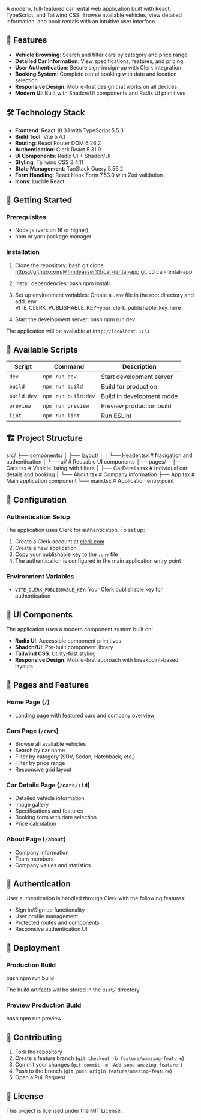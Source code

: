 A modern, full-featured car rental web application built with React, TypeScript, and Tailwind CSS. Browse available vehicles, view detailed information, and book rentals with an intuitive user interface.

## 🚗 Features

- **Vehicle Browsing**: Search and filter cars by category and price range
- **Detailed Car Information**: View specifications, features, and pricing
- **User Authentication**: Secure sign-in/sign-up with Clerk integration
- **Booking System**: Complete rental booking with date and location selection
- **Responsive Design**: Mobile-first design that works on all devices
- **Modern UI**: Built with Shadcn/UI components and Radix UI primitives

## 🛠 Technology Stack

- **Frontend**: React 18.3.1 with TypeScript 5.5.3
- **Build Tool**: Vite 5.4.1
- **Routing**: React Router DOM 6.26.2
- **Authentication**: Clerk React 5.31.9
- **UI Components**: Radix UI + Shadcn/UI
- **Styling**: Tailwind CSS 3.4.11
- **State Management**: TanStack Query 5.56.2
- **Form Handling**: React Hook Form 7.53.0 with Zod validation
- **Icons**: Lucide React

## 🚀 Getting Started

### Prerequisites

- Node.js (version 16 or higher)
- npm or yarn package manager

### Installation

1. Clone the repository:
bash
git clone https://github.com/Mhmdyasser33/car-rental-app.git
cd car-rental-app


2. Install dependencies:
bash
npm install


3. Set up environment variables:
Create a `.env` file in the root directory and add:
env
VITE_CLERK_PUBLISHABLE_KEY=your_clerk_publishable_key_here


4. Start the development server:
bash
npm run dev


The application will be available at `http://localhost:5173`

## 📝 Available Scripts

| Script | Command | Description |
|--------|---------|-------------|
| `dev` | `npm run dev` | Start development server |
| `build` | `npm run build` | Build for production |
| `build:dev` | `npm run build:dev` | Build in development mode |
| `preview` | `npm run preview` | Preview production build |
| `lint` | `npm run lint` | Run ESLint |

## 🏗 Project Structure


src/
├── components/
│   ├── layout/
│   │   └── Header.tsx          # Navigation and authentication
│   └── ui/                     # Reusable UI components
├── pages/
│   ├── Cars.tsx               # Vehicle listing with filters
│   ├── CarDetails.tsx         # Individual car details and booking
│   └── About.tsx              # Company information
├── App.tsx                    # Main application component
└── main.tsx                   # Application entry point


## 🔧 Configuration

### Authentication Setup

The application uses Clerk for authentication. To set up:

1. Create a Clerk account at [clerk.com](https://clerk.com)
2. Create a new application
3. Copy your publishable key to the `.env` file
4. The authentication is configured in the main application entry point

### Environment Variables

- `VITE_CLERK_PUBLISHABLE_KEY`: Your Clerk publishable key for authentication

## 🎨 UI Components

The application uses a modern component system built on:
- **Radix UI**: Accessible component primitives
- **Shadcn/UI**: Pre-built component library
- **Tailwind CSS**: Utility-first styling
- **Responsive Design**: Mobile-first approach with breakpoint-based layouts

## 📱 Pages and Features

### Home Page (`/`)
- Landing page with featured cars and company overview

### Cars Page (`/cars`)
- Browse all available vehicles
- Search by car name
- Filter by category (SUV, Sedan, Hatchback, etc.)
- Filter by price range
- Responsive grid layout

### Car Details Page (`/cars/:id`)
- Detailed vehicle information
- Image gallery
- Specifications and features
- Booking form with date selection
- Price calculation

### About Page (`/about`)
- Company information
- Team members
- Company values and statistics

## 🔐 Authentication

User authentication is handled through Clerk with the following features:
- Sign in/Sign up functionality
- User profile management
- Protected routes and components
- Responsive authentication UI

## 🚀 Deployment

### Production Build

bash
npm run build


The build artifacts will be stored in the `dist/` directory.

### Preview Production Build

bash
npm run preview


## 🤝 Contributing

1. Fork the repository
2. Create a feature branch (`git checkout -b feature/amazing-feature`)
3. Commit your changes (`git commit -m 'Add some amazing feature'`)
4. Push to the branch (`git push origin feature/amazing-feature`)
5. Open a Pull Request

## 📄 License
This project is licensed under the MIT License.

